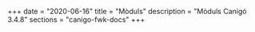 +++
date        = "2020-06-16"
title       = "Mòduls"
description = "Mòduls Canigó 3.4.8"
sections    = "canigo-fwk-docs"
+++